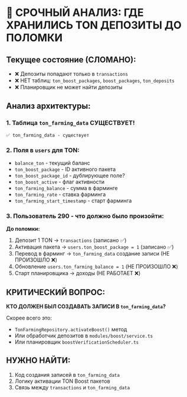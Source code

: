 # 🚨 СРОЧНЫЙ АНАЛИЗ: ГДЕ ХРАНИЛИСЬ TON ДЕПОЗИТЫ ДО ПОЛОМКИ

## Текущее состояние (СЛОМАНО):
- ❌ Депозиты попадают только в `transactions`
- ❌ НЕТ таблиц: `ton_boost_packages`, `boost_packages`, `ton_deposits`
- ❌ Планировщик не может найти депозиты

## Анализ архитектуры:

### 1. Таблица `ton_farming_data` СУЩЕСТВУЕТ!
```
✅ ton_farming_data - существует
```

### 2. Поля в `users` для TON:
- `balance_ton` - текущий баланс
- `ton_boost_package` - ID активного пакета  
- `ton_boost_package_id` - дублирующее поле?
- `ton_boost_active` - флаг активности
- `ton_farming_balance` - сумма в фарминге
- `ton_farming_rate` - ставка фарминга
- `ton_farming_start_timestamp` - старт фарминга

### 3. Пользователь 290 - что должно было произойти:
**До поломки:**
1. Депозит 1 TON → `transactions` (записано ✅)
2. Активация пакета → `users.ton_boost_package = 1` (записано ✅)  
3. Перевод в фарминг → `ton_farming_data` создание записи (НЕ ПРОИЗОШЛО ❌)
4. Обновление `users.ton_farming_balance = 1` (НЕ ПРОИЗОШЛО ❌)
5. Старт планировщика → доходы (НЕ РАБОТАЕТ ❌)

## КРИТИЧЕСКИЙ ВОПРОС:
**КТО ДОЛЖЕН БЫЛ СОЗДАВАТЬ ЗАПИСИ В `ton_farming_data`?**

Скорее всего это:
- `TonFarmingRepository.activateBoost()` метод
- Или обработчик депозитов в `modules/boost/service.ts`
- Или планировщик `boostVerificationScheduler.ts`

## НУЖНО НАЙТИ:
1. Код создания записей в `ton_farming_data`
2. Логику активации TON Boost пакетов
3. Связь между `transactions` и `ton_farming_data`